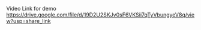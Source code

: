 Video Link for demo
https://drive.google.com/file/d/19D2U2SKJv0sF6VKSii7qTyVbungyeV8q/view?usp=share_link
